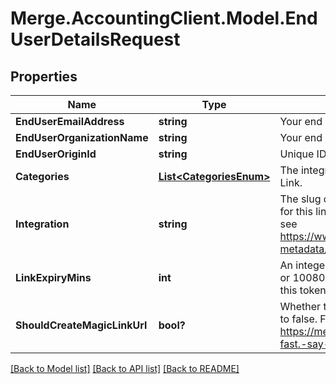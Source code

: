 # Merge.AccountingClient.Model.EndUserDetailsRequest

## Properties

Name | Type | Description | Notes
------------ | ------------- | ------------- | -------------
**EndUserEmailAddress** | **string** | Your end user&#39;s email address. | 
**EndUserOrganizationName** | **string** | Your end user&#39;s organization. | 
**EndUserOriginId** | **string** | Unique ID for your end user. | 
**Categories** | [**List&lt;CategoriesEnum&gt;**](CategoriesEnum.md) | The integration categories to show in Merge Link. | 
**Integration** | **string** | The slug of a specific pre-selected integration for this linking flow token. For examples of slugs, see https://www.merge.dev/docs/basics/integration-metadata/. | [optional] 
**LinkExpiryMins** | **int** | An integer number of minutes between [30, 720 or 10080 if for a Magic Link URL] for how long this token is valid. Defaults to 30. | [optional] [default to 30]
**ShouldCreateMagicLinkUrl** | **bool?** | Whether to generate a Magic Link URL. Defaults to false. For more information on Magic Link, see https://merge.dev/blog/product/integrations,-fast.-say-hello-to-magic-link/. | [optional] [default to false]

[[Back to Model list]](../README.md#documentation-for-models) [[Back to API list]](../README.md#documentation-for-api-endpoints) [[Back to README]](../README.md)


